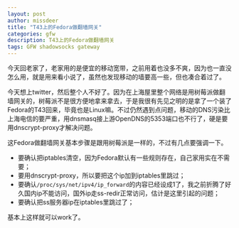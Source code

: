 ```yaml
---
layout: post
author: missdeer
title: "T43上的Fedora做翻墙网关"
categories: gfw
description: T43上的Fedora做翻墙网关
tags: GFW shadowsocks gateway
---
```

今天回老家了，老家用的是便宜的移动宽带，之前用着也没多不爽，因为也一直没怎么用，就是用来看小说了，虽然也发现移动的墙要高一些，但也凑合着过了。

今天想上twitter，然后整个人不好了。因为在上海屋里整个网络是用树莓派做翻墙网关的，树莓派不是很方便地拿来拿去，于是我很有先见之明的是拿了一个装了Fedora的T43回来，毕竟也是Linux嘛。不过仍然遇到点问题，移动的DNS污染比上海电信的要严重，用dnsmasq接上游OpenDNS的5353端口也不行了，硬是要用dnscrypt-proxy才解决问题。

这Fedora做翻墙网关基本步骤是跟用树莓派是一样的，不过有几点要强调一下。

- 要确认把iptables清空，因为Fedora默认有一些规则存在，自己家用实在不需要；
- 要用dnscrypt-proxy，所以要把这个ip加到iptables里跳过；
- 要确认`/proc/sys/net/ipv4/ip_forward`的内容已经设成1了，我之前折腾了好久国内ip不能访问，国外ip走ss-redir正常访问，估计是这里引起的问题；
- 要确认把ss服务器ip在iptables里跳过了；

基本上这样就可以work了。
